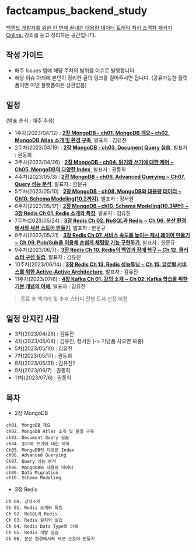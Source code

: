 # factcampus_backend_study
[백엔드 개발자를 위한 한 번에 끝내는 대용량 데이터 트래픽 처리 초격차 패키지 Online.](https://fastcampus.co.kr/dev_online_bedata?fbclid=PAAaZsIZ_1Pgea2Vpvyaq7Dv5YdB4UH1_QlYXbiZRQ1de9KK70ixBU1Eh2roI)
강의를 듣고 정리하는 공간입니다.

## 작성 가이드
* 매주 Issues 탭에 해당 주차의 범위를 이슈로 발행합니다.
* 해당 이슈 아래에 본인이 정리한 글의 링크를 걸어주시면 됩니다. (공유가능한 플랫폼이면 어떤 플랫폼이든 상관없음)

## 일정
(발표 순서 : 매주 추첨)
* 1주차(2023/04/12) : [**2장 MongoDB - ch01. MongoDB 개요~ ch02. MongoDB Atlas 소개 및 환경 구축**](https://github.com/hmg0616/factcampus_backend_study/issues/1), 발표자 : 김유진
* 2주차(2023/04/19) : [**2장 MongoDB - ch03. Document Query 실습**](https://github.com/hmg0616/factcampus_backend_study/issues/2), 발표자 : 권동희
* 3주차(2023/04/26) : [**2장 MongoDB - ch04. 읽기와 쓰기에 대한 제어 ~ Ch05. MongoDB의 다양한 Index**](https://github.com/hmg0616/factcampus_backend_study/issues/3), 발표자 : 권동희
* 4주차(2023/05/3) : [**2장 MongoDB - ch06. Advanced Querying ~ Ch07. Query 성능 분석**](https://github.com/hmg0616/factcampus_backend_study/issues/4), 발표자 : 한문규
* 5주차(2023/05/10) : [**2장 MongoDB - ch08. MongoDB와 대용량 데이터 ~ Ch10. Schema Modeling(10.2까지)**](https://github.com/hmg0616/factcampus_backend_study/issues/5), 발표자 : 정서원
* 6주차(2023/05/17) : [**2장 MongoDB - ch10. Schema Modeling(10.3부터) ~ 3장 Redis Ch 01. Redis 소개와 특징**](https://github.com/hmg0616/factcampus_backend_study/issues/6), 발표자 : 김유진
* 7주차(2023/05/24) : [**3장 Redis Ch 02. NoSQL과 Redis ~ Ch 06. 분산 환경에서의 세션 스토어 만들기**](https://github.com/hmg0616/factcampus_backend_study/issues/7), 발표자 : 한문규
* 8주차(2023/05/31) : [**3장 Redis Ch 07. 서비스 속도를 높이는 캐시 레이어 만들기 ~ Ch 09. Pub/Sub을 이용해 손쉽게 채팅방 기능 구현하기**](https://github.com/hmg0616/factcampus_backend_study/issues/8), 발표자 : 한문규
* 9주차(2023/06/7) : [**3장 Redis Ch 10. Redis의 백업과 장애 복구 ~ Ch 12. 클러스터 구성 실습**](https://github.com/hmg0616/factcampus_backend_study/issues/9), 발표자 : 김유진
* 10주차(2023/06/14) : [**3장 Redis Ch 13. Redis 성능튜닝 ~ Ch 15. 글로벌 서비스를 위한 Active-Active Architecture**](https://github.com/hmg0616/factcampus_backend_study/issues/10), 발표자 : 김유진
* 11주차(2023/07/6) : [**4장 Kafka Ch 01. 강의 소개 ~ Ch 02. Kafka 학습을 위한 기본 개념의 이해**](https://github.com/hmg0616/factcampus_backend_study/issues/11), 발표자 : 김유진

> 종료 후 책거리 및 추후 스터디 진행 도서 선정 예정

## 일정 안지킨 사람
* 3차(2023/04/26) : 김유진
* 4차(2023/05/04) : 김유진, 정서원 (-> 기념품 사오면 봐줌)
* 5차(2023/05/10) : 김유진
* 7차(2023/05/17) : 권동희
* 8차(2023/05/31) : 김유진!!
* 9차(2023/06/7) : 권동희
* 11차(2023/07/6) : 권동희

## 목차

* 2장 MongoDB
```
ch01. MongoDB 개요
ch02. MongoDB Atlas 소개 및 환경 구축
ch03. Document Query 실습
ch04. 읽기와 쓰기에 대한 제어
Ch05. MongoDB의 다양한 Index
ch06. Advanced Querying
Ch07. Query 성능 분석
ch08. MongoDB와 대용량 데이터
ch09. Data Migration
ch10. Schema Modeling
```

* 3장 Redis
```
Ch 00. 강의소개
Ch 01. Redis 소개와 특징
Ch 02. NoSQL과 Redis
Ch 03. Redis 설치와 실습
Ch 04. Redis Data Type의 이해
Ch 05. Redis 개발 실습
Ch 06. 분산 환경에서의 세션 스토어 만들기

```
